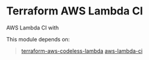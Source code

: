 # Terraform AWS Lambda CI

AWS Lambda CI with 

This module depends on:

> [terraform-aws-codeless-lambda](https://github.com/obytes/terraform-aws-codeless-lambda)
> [aws-lambda-ci](https://github.com/obytes/aws-lambda-ci)

